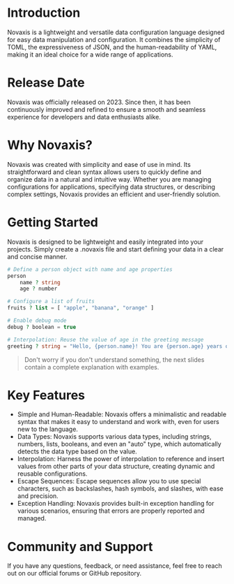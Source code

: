 # Introduction

Novaxis is a lightweight and versatile data configuration language designed for easy data manipulation and configuration. It combines the simplicity of TOML, the expressiveness of JSON, and the human-readability of YAML, making it an ideal choice for a wide range of applications.

# Release Date

Novaxis was officially released on 2023. Since then, it has been continuously improved and refined to ensure a smooth and seamless experience for developers and data enthusiasts alike.

# Why Novaxis?

Novaxis was created with simplicity and ease of use in mind. Its straightforward and clean syntax allows users to quickly define and organize data in a natural and intuitive way. Whether you are managing configurations for applications, specifying data structures, or describing complex settings, Novaxis provides an efficient and user-friendly solution.

# Getting Started

Novaxis is designed to be lightweight and easily integrated into your projects. Simply create a .novaxis file and start defining your data in a clear and concise manner.
```PHP
# Define a person object with name and age properties
person
    name ? string
    age ? number

# Configure a list of fruits
fruits ? list = [ "apple", "banana", "orange" ]

# Enable debug mode
debug ? boolean = true

# Interpolation: Reuse the value of age in the greeting message
greeting ? string = "Hello, {person.name}! You are {person.age} years old."
```
> Don't worry if you don't understand something, the next slides contain a complete explanation with examples.

# Key Features

- Simple and Human-Readable: Novaxis offers a minimalistic and readable syntax that makes it easy to understand and work with, even for users new to the language.
- Data Types: Novaxis supports various data types, including strings, numbers, lists, booleans, and even an "auto" type, which automatically detects the data type based on the value.
- Interpolation: Harness the power of interpolation to reference and insert values from other parts of your data structure, creating dynamic and reusable configurations.
- Escape Sequences: Escape sequences allow you to use special characters, such as backslashes, hash symbols, and slashes, with ease and precision.
- Exception Handling: Novaxis provides built-in exception handling for various scenarios, ensuring that errors are properly reported and managed.

# Community and Support

If you have any questions, feedback, or need assistance, feel free to reach out on our official forums or GitHub repository.
